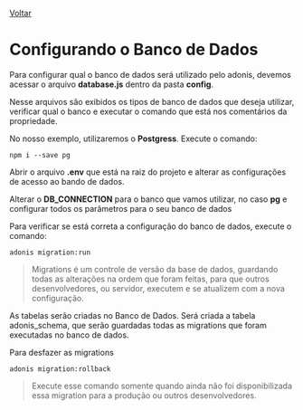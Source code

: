 [Voltar](/src/adonis/index.md)

# Configurando o Banco de Dados

Para configurar qual o banco de dados será utilizado pelo adonis, devemos acessar o arquivo **database.js** dentro da pasta **config**.

Nesse arquivos são exibidos os tipos de banco de dados que deseja utilizar, verificar qual o banco e executar o comando que está nos comentários da propriedade.

No nosso exemplo, utilizaremos o **Postgress**. Execute o comando:

```
npm i --save pg
```

Abrir o arquivo **.env** que está na raiz do projeto e alterar as configurações de acesso ao bando de dados.

Alterar o **DB_CONNECTION** para o banco que vamos utilizar, no caso **pg** e configurar todos os parâmetros para o seu banco de dados

Para verificar se está correta a configuração do banco de dados, execute o comando:

```
adonis migration:run
```

> Migrations é um controle de versão da base de dados, guardando todas as alterações na ordem que foram feitas, para que outros desenvolvedores, ou servidor, executem e se atualizem com a nova configuração.

As tabelas serão criadas no Banco de Dados. Será criada a tabela adonis_schema, que serão guardadas todas as migrations que foram executadas no banco de dados.

Para desfazer as migrations

```
adonis migration:rollback
```

> Execute esse comando somente quando ainda não foi disponibilizada essa migration para a produção ou outros desenvolvedores.
